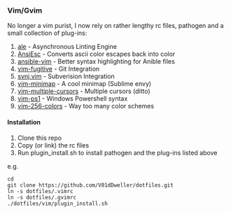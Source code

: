 ### Vim/Gvim ###

No longer a vim purist, I now rely on rather lengthy rc files, pathogen and a small collection of plug-ins:

1. [ale](https://github.com/w0rp/ale) - Asynchronous Linting Engine 
1. [AnsiEsc](https://github.com/vim-scripts/AnsiEsc.vim) - Converts ascii color escapes back into color
1. [ansible-vim](https://github.com/pearofducks/ansible-vim) - Better syntax highlighting for Anible files
1. [vim-fugitive](https://github.com/tpope/vim-fugitive) - Git Integration 
1. [svnj.vim](https://github.com/juneedahamed/svnj.vim) - Subverision Integration 
1. [vim-minimap](https://github.com/dpc/vim-minimap) - A cool minimap (Sublime envy)
1. [vim-multiple-cursors](https://github.com/terryma/vim-multiple-cursors) - Multiple cursors (ditto) 
1. [vim-ps1](https://github.com/PProvost/vim-ps1) - Windows Powershell syntax
1. [vim-256-colors](https://github.com/noah/vim256-color) - Way too many color schemes

#### Installation ####

1. Clone this repo
1. Copy (or link) the rc files
1. Run plugin\_install.sh to install pathogen and the plug-ins listed above

e.g.

```shell
cd
git clone https://github.com/V01dDweller/dotfiles.git
ln -s dotfiles/.vimrc
ln -s dotfiles/.gvimrc
./dotfiles/vim/plugin_install.sh
```
